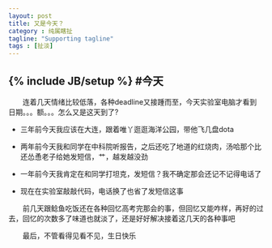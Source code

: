 ```yaml
---
layout: post
title: 又是今天？
category : 纯属瞎扯
tagline: "Supporting tagline"
tags : [扯淡] 
---
```

{% include JB/setup %}
#今天
---
　　连着几天情绪比较低落，各种deadline又接踵而至，今天实验室电脑才看到日期。。。额。。。怎么又是这天到了?

* 三年前今天我应该在大连，跟着唯丫逛逛海洋公园，带他飞几盘dota

* 两年前今天我和同学在中科院听报告，之后还吃了地道的红烧肉，汤哈那个比还怂恿老子给她发短信，艹，越发越没劲

* 一年前今天我肯定在和同学打坦克，发短信？我不确定那会还记不记得电话了

* 现在在实验室敲敲代码，电话换了也省了发短信这事

　　前几天跟鲶鱼吃饭还在各种回忆高考完那会的事，但回忆又能咋样，再好的过去，回忆的次数多了味道也就淡了，还是好好解决接着这几天的各种事吧

<!--break-->
　　最后，不管看得见看不见，生日快乐
